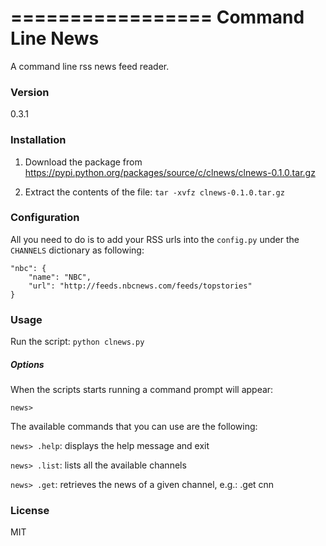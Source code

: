 =================
Command Line News
=================

A command line rss news feed reader.

### Version
0.3.1

### Installation
1. Download the package from <https://pypi.python.org/packages/source/c/clnews/clnews-0.1.0.tar.gz>

2. Extract the contents of the file:
    ```tar -xvfz clnews-0.1.0.tar.gz```

### Configuration
All you need to do is to add your RSS urls into the ```config.py``` under the ```CHANNELS``` dictionary as following:

```
"nbc": {
    "name": "NBC",
    "url": "http://feeds.nbcnews.com/feeds/topstories"
}
```
### Usage
Run the script:
```python clnews.py```

##### Options
When the scripts starts running a command prompt will appear:

`news>`

The available commands that you can use are the following:

`news> .help`:
displays the help message and exit

`news> .list`:
lists all the available channels

`news> .get`:
retrieves the news of a given channel, e.g.: .get cnn


### License
MIT

